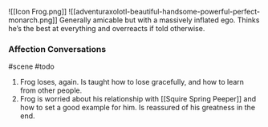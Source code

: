![[Icon Frog.png]]
![[adventuraxolotl-beautiful-handsome-powerful-perfect-monarch.png]]
Generally amicable but with a massively inflated ego. Thinks he’s the best at everything and overreacts if told otherwise.
### Affection Conversations
#scene #todo 
1. Frog loses, again. Is taught how to lose gracefully, and how to learn from other people.
3. Frog is worried about his relationship with [[Squire Spring Peeper]] and how to set a good example for him. Is reassured of his greatness in the end.